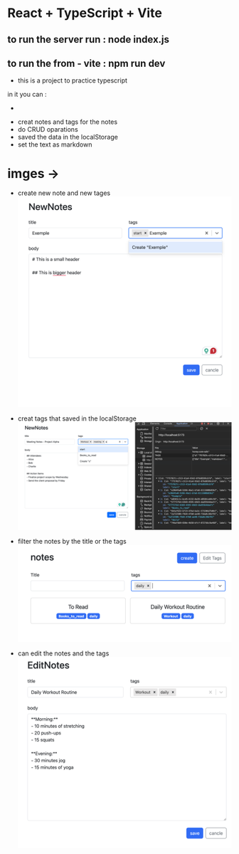 # React + TypeScript + Vite

## to run the server run : node index.js

## to run the from - vite : npm run dev

- this is a project to practice typescript

in it you can :

-

* creat notes and tags for the notes
* do CRUD oparations
* saved the data in the localStorage
* set the text as markdown

# imges ->

- create new note and new tages
  <img Height="20%" src="./src/assets//Screenshot 2024-02-11 at 1.04.01.png"/>

- creat tags that saved in the localStorage
  <img src="./src/assets//Screenshot 2024-02-11 at 1.09.17.png"/>

- filter the notes by the title or the tags
  <img src="./src/assets/Screenshot 2024-02-11 at 1.09.53.png" />

- can edit the notes and the tags
  <img src="./src/assets//Screenshot 2024-02-11 at 1.10.04.png" />
